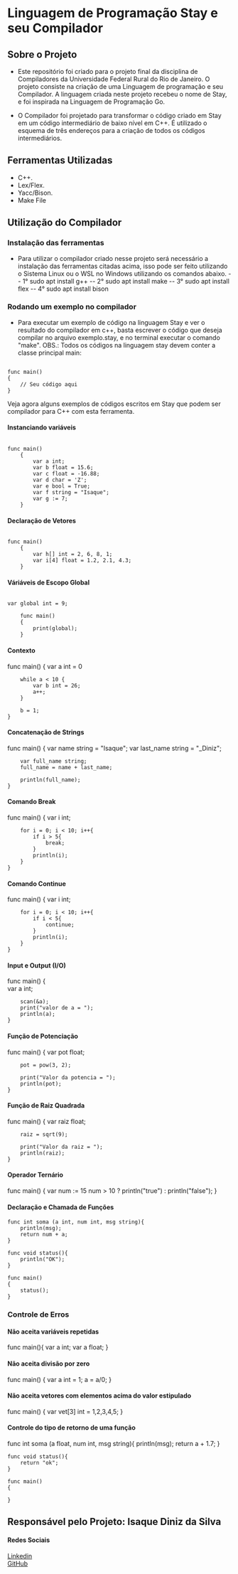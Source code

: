 # Linguagem de Programação Stay e seu Compilador

## Sobre o Projeto 
- Este repositório foi criado para o projeto final da disciplina de Compiladores da Universidade Federal Rural do Rio de Janeiro. O projeto consiste na criação de uma Linguagem de programação
 e seu Compilador. A linguagem criada neste projeto recebeu o nome de Stay, e foi inspirada na Linguagem de Programação Go. 
 
 - O Compilador foi projetado para transformar o código criado em Stay em um código intermediário de baixo nível em C++. É utilizado o esquema de três endereços para a criação
 de todos os códigos intermediários.


## Ferramentas Utilizadas
- C++.
- Lex/Flex.
- Yacc/Bison.
- Make File

## Utilização do Compilador
### Instalação das ferramentas   
- Para utilizar o compilador criado nesse projeto será necessário a instalação das ferramentas citadas acima, isso pode ser feito utilizando o Sistema Linux ou o WSL no Windows utilizando os comandos abaixo.
-- 1° sudo apt install g++
-- 2° sudo apt install make
-- 3° sudo apt install flex
-- 4° sudo apt install bison

### Rodando um exemplo no compilador 
- Para executar um exemplo de código na linguagem Stay e ver o resultado do compilador em c++, basta escrever o código que deseja compilar no arquivo exemplo.stay, e no terminal executar o comando "make". 
OBS.: Todos os códigos na linguagem stay devem conter a classe principal main: 
```

func main()
{
    // Seu código aqui
}

```
Veja agora alguns exemplos de códigos escritos em Stay que podem ser compilador para C++ com esta ferramenta.

#### Instanciando variáveis 

```

func main()
	{
		var a int;
		var b float = 15.6;
		var c float = -16.88; 
		var d char = 'Z';
		var e bool = True;
		var f string = "Isaque";
		var g := 7; 
    }

```

#### Declaração de Vetores
```

func main()
	{
		var h[] int = 2, 6, 8, 1;
		var i[4] float = 1.2, 2.1, 4.3;
	}

```

#### Váriáveis de Escopo Global
```

var global int = 9;

	func main()
	{
		print(global);
	}

```

#### Contexto
func main()
	{
		var a int = 0

		while a < 10 {
			var b int = 26;
			a++;
		}

		b = 1;
	}

#### Concatenação de Strings
func main()
	{
		var name string = "Isaque";
		var last_name string = "_Diniz";

		var full_name string; 
		full_name = name + last_name;

		println(full_name);
	}

#### Comando Break
func main()
	{
		var i int;

		for i = 0; i < 10; i++{
			if i > 5{
				break;
			}
			println(i);
		}
	}

#### Comando Continue
func main()
	{
		var i int;

		for i = 0; i < 10; i++{
			if i < 5{
				continue;
			}
			println(i);
		}
	}

#### Input e Output (I/O)
func main()
	{	
		var a int;

		scan(&a);
		print("valor de a = ");
		println(a);
	}

#### Função de Potenciação
func main()
	{
		var pot float; 

		pot = pow(3, 2);

		print("Valor da potencia = ");
		println(pot);
	}

#### Função de Raiz Quadrada
func main()
	{
		var raiz float;

		raiz = sqrt(9);

		print("Valor da raiz = ");
		println(raiz);
	}

#### Operador Ternário 
func main()
	{
		var num := 15
		num > 10 ? println("true") : println("false");
	}

#### Declaração e Chamada de Funções 
    func int soma (a int, num int, msg string){
		println(msg);
		return num + a;
	}
	
	func void status(){
		println("OK");
	}
	
	func main()
	{
		status();
	}      

### Controle de Erros 

#### Não aceita variáveis repetidas 
func main(){
		var a int;
		var a float;
	}

#### Não aceita divisão por zero
func main()
	{
		var a int = 1;
		a = a/0;
	}

#### Não aceita vetores com elementos acima do valor estipulado
func main()
	{
		var vet[3] int = 1,2,3,4,5;
	}

#### Controle do tipo de retorno de uma função
func int soma (a float, num int, msg string){
		println(msg);
		return a + 1.7;
	}
	
	func void status(){
		return "ok";
	}
	
	func main()
	{
	
	}

## Responsável pelo Projeto: Isaque Diniz da Silva
#### Redes Sociais
[Linkedin](https://www.linkedin.com/in/isaque-diniz-da-silva-a0773459/)
</br>
[GitHub](https://github.com/isaque14)
